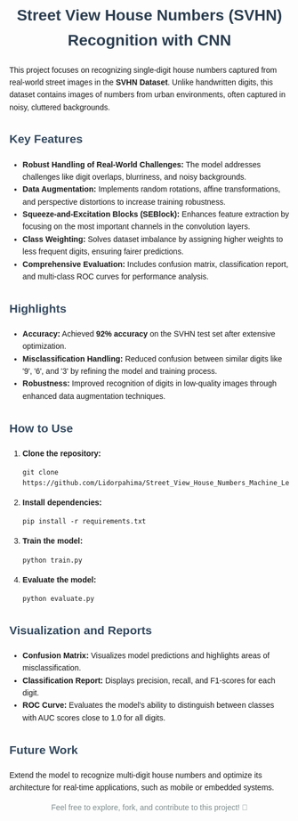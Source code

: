 <!DOCTYPE html>
<html lang="en">
<head>
    <meta charset="UTF-8">
    <meta name="viewport" content="width=device-width, initial-scale=1.0">
</head>
<body style="font-family: Arial, sans-serif; line-height: 1.6;">
    <h1 style="text-align: center; color: #2c3e50;">Street View House Numbers (SVHN) Recognition with CNN</h1>
    <p>
        This project focuses on recognizing single-digit house numbers captured from real-world street images in the <strong>SVHN Dataset</strong>. 
        Unlike handwritten digits, this dataset contains images of numbers from urban environments, often captured in noisy, cluttered backgrounds.
    </p>
    <h2 style="color: #34495e;">Key Features</h2>
    <ul>
        <li><strong>Robust Handling of Real-World Challenges:</strong> The model addresses challenges like digit overlaps, blurriness, and noisy backgrounds.</li>
        <li><strong>Data Augmentation:</strong> Implements random rotations, affine transformations, and perspective distortions to increase training robustness.</li>
        <li><strong>Squeeze-and-Excitation Blocks (SEBlock):</strong> Enhances feature extraction by focusing on the most important channels in the convolution layers.</li>
        <li><strong>Class Weighting:</strong> Solves dataset imbalance by assigning higher weights to less frequent digits, ensuring fairer predictions.</li>
        <li><strong>Comprehensive Evaluation:</strong> Includes confusion matrix, classification report, and multi-class ROC curves for performance analysis.</li>
    </ul>
    <h2 style="color: #34495e;">Highlights</h2>
    <ul>
        <li><strong>Accuracy:</strong> Achieved <strong>92% accuracy</strong> on the SVHN test set after extensive optimization.</li>
        <li><strong>Misclassification Handling:</strong> Reduced confusion between similar digits like '9', '6', and '3' by refining the model and training process.</li>
        <li><strong>Robustness:</strong> Improved recognition of digits in low-quality images through enhanced data augmentation techniques.</li>
    </ul>
    <h2 style="color: #34495e;">How to Use</h2>
    <ol>
        <li><strong>Clone the repository:</strong>
            <pre><code>git clone https://github.com/Lidorpahima/Street_View_House_Numbers_Machine_Learning.git</code></pre>
        </li>
        <li><strong>Install dependencies:</strong>
            <pre><code>pip install -r requirements.txt</code></pre>
        </li>
        <li><strong>Train the model:</strong>
            <pre><code>python train.py</code></pre>
        </li>
        <li><strong>Evaluate the model:</strong>
            <pre><code>python evaluate.py</code></pre>
        </li>
    </ol>
    <h2 style="color: #34495e;">Visualization and Reports</h2>
    <ul>
        <li><strong>Confusion Matrix:</strong> Visualizes model predictions and highlights areas of misclassification.</li>
        <li><strong>Classification Report:</strong> Displays precision, recall, and F1-scores for each digit.</li>
        <li><strong>ROC Curve:</strong> Evaluates the model's ability to distinguish between classes with AUC scores close to 1.0 for all digits.</li>
    </ul>
    <h2 style="color: #34495e;">Future Work</h2>
    <p>
        Extend the model to recognize multi-digit house numbers and optimize its architecture for real-time applications, such as mobile or embedded systems.
    </p>
    <p style="text-align: center; color: #7f8c8d;">Feel free to explore, fork, and contribute to this project! 🚀</p>
</body>
</html>
